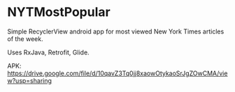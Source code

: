 # NYTMostPopular

Simple RecyclerView android app for most viewed New York Times articles of the week.

Uses RxJava, Retrofit, Glide.

APK: https://drive.google.com/file/d/10qavZ3Tq0jj8xaowOtykaoSrJgZOwCMA/view?usp=sharing
